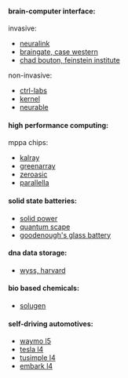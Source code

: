 #### brain-computer interface:
invasive:
* [neuralink](https://www.neuralink.com/)
* [braingate, case western](https://engineering.case.edu/groups/BrainGate2/node/11)
* [chad bouton, feinstein institute](https://www.youtube.com/watch?v=BPI7XWPSbS4)

non-invasive:
* [ctrl-labs](https://www.ctrl-labs.com/)
* [kernel](https://www.kernel.co/)
* [neurable](https://www.neurable.com/)


#### high performance computing:
mppa chips:
* [kalray](https://www.kalrayinc.com/)
* [greenarray](http://www.greenarraychips.com/)
* [zeroasic](https://www.zeroasic.com/)
* [parallella](https://www.parallella.org/board/)


#### solid state batteries:
* [solid power](https://www.solidpowerbattery.com/#ourSolution)
* [quantum scape](https://www.quantumscape.com/)
* [goodenough's glass battery](https://spectrum.ieee.org/energywise/energy/batteries-storage/john-goodenough-glass-battery-news-hydroquebec)


#### dna data storage:
* [wyss, harvard](https://wyss.harvard.edu/technology/dna-data-storage/)


#### bio based chemicals:
* [solugen](https://www.solugentech.com/about.html)


#### self-driving automotives:
* [waymo l5](https://waymo.com/)
* [tesla l4](https://www.tesla.com/semi)
* [tusimple l4](https://www.tusimple.com/)
* [embark l4](https://embarktrucks.com/)




